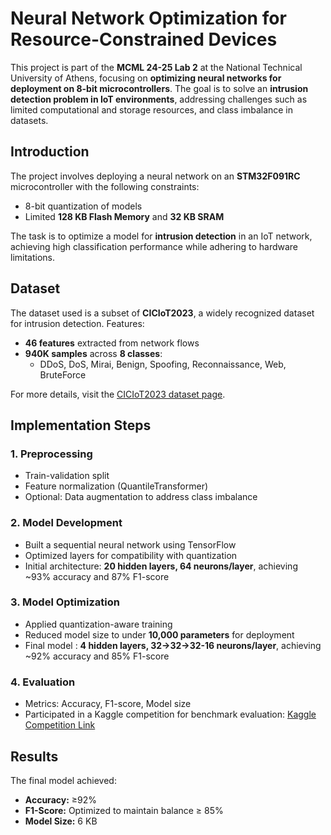 # Neural Network Optimization for Resource-Constrained Devices

This project is part of the **MCML 24-25 Lab 2** at the National Technical University of Athens, focusing on **optimizing neural networks for deployment on 8-bit microcontrollers**. The goal is to solve an **intrusion detection problem in IoT environments**, addressing challenges such as limited computational and storage resources, and class imbalance in datasets.

## Introduction

The project involves deploying a neural network on an **STM32F091RC** microcontroller with the following constraints:
- 8-bit quantization of models
- Limited **128 KB Flash Memory** and **32 KB SRAM**

The task is to optimize a model for **intrusion detection** in an IoT network, achieving high classification performance while adhering to hardware limitations.

## Dataset

The dataset used is a subset of **CICIoT2023**, a widely recognized dataset for intrusion detection. Features:
- **46 features** extracted from network flows
- **940K samples** across **8 classes**:
  - DDoS, DoS, Mirai, Benign, Spoofing, Reconnaissance, Web, BruteForce

For more details, visit the [CICIoT2023 dataset page](https://www.unb.ca/cic/datasets/iotdataset-2023.html).

## Implementation Steps

### 1. Preprocessing
- Train-validation split
- Feature normalization (QuantileTransformer)
- Optional: Data augmentation to address class imbalance

### 2. Model Development
- Built a sequential neural network using TensorFlow
- Optimized layers for compatibility with quantization
- Initial architecture: **20 hidden layers, 64 neurons/layer**, achieving ~93% accuracy and 87% F1-score

### 3. Model Optimization
- Applied quantization-aware training
- Reduced model size to under **10,000 parameters** for deployment
- Final model : **4 hidden layers, 32->32->32-16 neurons/layer**, achieving ~92% accuracy and 85% F1-score

### 4. Evaluation
- Metrics: Accuracy, F1-score, Model size
- Participated in a Kaggle competition for benchmark evaluation:
  [Kaggle Competition Link](https://www.kaggle.com/competitions/mcml-24-25-lab-2-intrusion-detection-in-iot)

## Results

The final model achieved:
- **Accuracy:** ≥92%
- **F1-Score:** Optimized to maintain balance ≥ 85%
- **Model Size:** 6 KB
